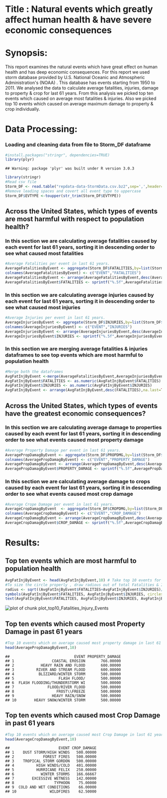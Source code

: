 Title : Natural events which greatly affect human health & have severe economic consequences
========================================================

# Synopsis:

This report examines the natural events which have great effect on human health and has deep economic consequences. For this report we used storm database provided by U.S. National Oceanic and Atmospheric Administration's (NOAA) . This database has events starting from 1950 to 2011. We analysed the data to calculate average fatalities, injuries, damage to property & crop for last 61 years. From this analysis we picked top ten events which caused on average most fatalities & injuries. Also we picked top 10 events which caused on average maximum damage to property & crop individually.

# Data Processing:

### Loading and cleaning data from file to Storm_DF dataframe


```r
#install.packages("stringr", dependencies=TRUE)
library(plyr)
```

```
## Warning: package 'plyr' was built under R version 3.0.3
```

```r
library(stringr)
#Read csv file 
Storm_DF <- read.table("repdata-data-StormData.csv.bz2",sep=',',header=TRUE,stringsAsFactors = FALSE,strip.white = TRUE, blank.lines.skip = TRUE)
#Remove leading spaces and covert all event type to uppercase 
Storm_DF$EVTYPE <-toupper(str_trim(Storm_DF$EVTYPE))
```

## Across the United States, which types of events are most harmful with respect to population health?
### In this section we are calculating average fatalities caused by each event for last 61 years, sorting it in descending order to see what caused most fatalities



```r
#Average Fatalities per event in last 61 years.
AverageFatalitiesByEvent <- aggregate(Storm_DF$FATALITIES,by=list(Storm_DF$EVTYPE),FUN=mean,na.rm=TRUE)
colnames(AverageFatalitiesByEvent) <- c("EVENT","FATALITIES")
AverageFatalitiesByEvent <- arrange(AverageFatalitiesByEvent,desc(AverageFatalitiesByEvent$FATALITIES),na.last=TRUE)
AverageFatalitiesByEvent$FATALITIES <- sprintf("%.5f",AverageFatalitiesByEvent$FATALITIES)
```

### In this section we are calculating average injuries caused by each event for last 61 years, sorting it in descending order to see what caused most injuries



```r
#Average Injuries per event in last 61 years.
AverageInjuriesByEvent <- aggregate(Storm_DF$INJURIES,by=list(Storm_DF$EVTYPE),FUN=mean,na.rm=TRUE)
colnames(AverageInjuriesByEvent) <- c("EVENT","INJURIES")
AverageInjuriesByEvent <- arrange(AverageInjuriesByEvent,desc(AverageInjuriesByEvent$INJURIES),na.last=TRUE)
AverageInjuriesByEvent$INJURIES <- sprintf("%.5f",AverageInjuriesByEvent$INJURIES)
```

### In this section we are merging average fatalities & injuries dataframes to see top events which are most harmful to population health



```r
#Merge both the dataframes
AvgFatInjByEvent <-merge(AverageFatalitiesByEvent,AverageInjuriesByEvent,by.x="EVENT",by.y="EVENT")
AvgFatInjByEvent$FATALITIES <- as.numeric(AvgFatInjByEvent$FATALITIES)
AvgFatInjByEvent$INJURIES <- as.numeric(AvgFatInjByEvent$INJURIES)
AvgFatInjByEvent <- arrange(AvgFatInjByEvent,desc(FATALITIES),na.last=TRUE)
```


## Across the United States, which types of events have the greatest economic consequences?

### In this section we are calculating average damage to properties caused by each event for last 61 years, sorting it in descending order to see what events caused most property damage


```r
#Average Property Damage per event in last 61 years.
AveragePropDamagByEvent <- aggregate(Storm_DF$PROPDMG,by=list(Storm_DF$EVTYPE),FUN=mean,na.rm=TRUE)
colnames(AveragePropDamagByEvent) <- c("EVENT","PROPERTY_DAMAGE")
AveragePropDamagByEvent <- arrange(AveragePropDamagByEvent,desc(AveragePropDamagByEvent$PROPERTY_DAMAGE),na.last=TRUE)
AveragePropDamagByEvent$PROPERTY_DAMAGE <- sprintf("%.5f",AveragePropDamagByEvent$PROPERTY_DAMAGE)
```

### In this section we are calculating average damage to crops caused by each event for last 61 years, sorting it in descending order to see what events caused most crop damage


```r
#Average Crope Damage per event in last 61 years.
AverageCropDamagByEvent  <- aggregate(Storm_DF$CROPDMG,by=list(Storm_DF$EVTYPE),FUN=mean,na.rm=TRUE)
colnames(AverageCropDamagByEvent) <- c("EVENT","CROP_DAMAGE")
AverageCropDamagByEvent <- arrange(AverageCropDamagByEvent,desc(AverageCropDamagByEvent$CROP_DAMAGE),na.last=TRUE)
AverageCropDamagByEvent$CROP_DAMAGE <- sprintf("%.5f",AverageCropDamagByEvent$CROP_DAMAGE)
```


# Results:

## Top ten events which are most harmful to population health


```r
AvgFatInjByEvent <- head(AvgFatInjByEvent,10) # Take top 10 events for plotting.
#To size the circle properly , draw radious out of total Fatalities & Injuries 
radius <- sqrt((AvgFatInjByEvent$FATALITIES+AvgFatInjByEvent$INJURIES)/ pi )
symbols(AvgFatInjByEvent$FATALITIES, AvgFatInjByEvent$INJURIES, circles=radius,inches=0.35, fg="white", bg="red", xlab="Fatalities", ylab="Injuries",main="Top 10 Events which are most harmful to population health")
text(AvgFatInjByEvent$FATALITIES, AvgFatInjByEvent$INJURIES, AvgFatInjByEvent$EVENT, cex=0.5)
```

![plot of chunk plot_top10_Fatalities_Injury_Events](figure/plot_top10_Fatalities_Injury_Events.png) 

## Top ten events which caused most Property Damage in past 61 years


```r
#Top 10 events which on average caused most property damage in last 61 year
head(AveragePropDamagByEvent,10)
```

```
##                             EVENT PROPERTY_DAMAGE
## 1                 COASTAL EROSION       766.00000
## 2            HEAVY RAIN AND FLOOD       600.00000
## 3          RIVER AND STREAM FLOOD       600.00000
## 4           BLIZZARD/WINTER STORM       500.00000
## 5                    FLASH FLOOD/       500.00000
## 6  FLASH FLOODING/THUNDERSTORM WI       500.00000
## 7               FLOOD/RIVER FLOOD       500.00000
## 8                   FROST\\FREEZE       500.00000
## 9                 HEAVY RAIN/SNOW       500.00000
## 10        HEAVY SNOW/WINTER STORM       500.00000
```

## Top ten events which caused most Crop Damage in past 61 years


```r
#Top 10 events which on average caused most Crop Damage in last 61 year
head(AverageCropDamagByEvent,10)
```

```
##                      EVENT CROP_DAMAGE
## 1    DUST STORM/HIGH WINDS   500.00000
## 2             FOREST FIRES   500.00000
## 3    TROPICAL STORM GORDON   500.00000
## 4          HIGH WINDS/COLD   401.00000
## 5          HURRICANE FELIX   250.00000
## 6            WINTER STORMS   166.66667
## 7        EXCESSIVE WETNESS   142.00000
## 8                  TYPHOON    75.00000
## 9  COLD AND WET CONDITIONS    66.00000
## 10               WILDFIRES    62.50000
```
